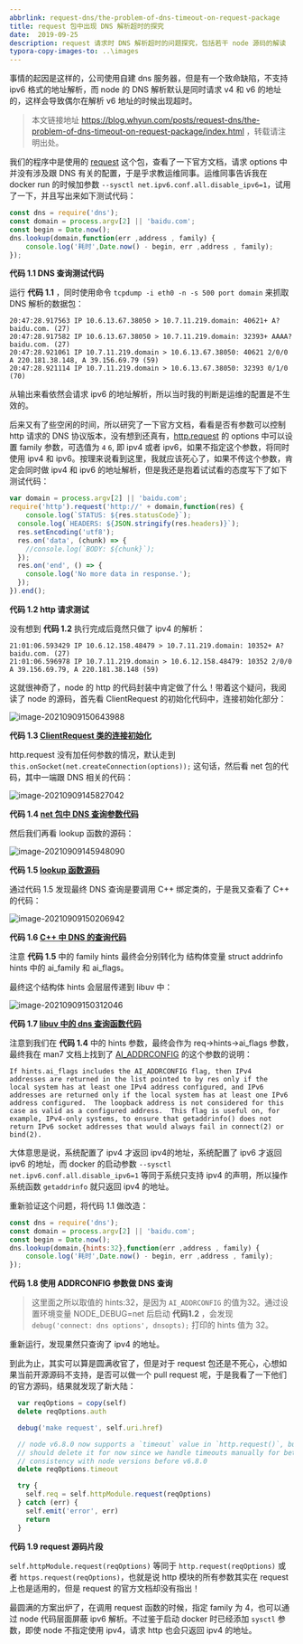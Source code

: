 ```yaml
---
abbrlink: request-dns/the-problem-of-dns-timeout-on-request-package
title: request 包中出现 DNS 解析超时的探究
date:  2019-09-25
description: request 请求时 DNS 解析超时的问题探究，包括若干 node 源码的解读
typora-copy-images-to: ..\images
---
```



事情的起因是这样的，公司使用自建 dns 服务器，但是有一个致命缺陷，不支持 ipv6 格式的地址解析，而 node 的 DNS 解析默认是同时请求 v4 和 v6 的地址的，这样会导致偶尔在解析  v6 地址的时候出现超时。

> 本文链接地址 https://blog.whyun.com/posts/request-dns/the-problem-of-dns-timeout-on-request-package/index.html ，转载请注明出处。

我们的程序中是使用的 [request](https://github.com/request/request) 这个包，查看了一下官方文档，请求 options 中并没有涉及跟 DNS 有关的配置，于是乎求教运维同事。运维同事告诉我在 docker run 的时候加参数 `--sysctl net.ipv6.conf.all.disable_ipv6=1`，试用了一下，并且写出来如下测试代码：

```javascript
const dns = require('dns');
const domain = process.argv[2] || 'baidu.com';
const begin = Date.now();
dns.lookup(domain,function(err ,address , family) {
    console.log('耗时',Date.now() - begin, err ,address , family);
});
```

**代码 1.1 DNS 查询测试代码**

运行 **代码 1.1** ，同时使用命令 `tcpdump -i eth0 -n -s 500 port domain` 来抓取 DNS 解析的数据包：

```
20:47:28.917563 IP 10.6.13.67.38050 > 10.7.11.219.domain: 40621+ A? baidu.com. (27)
20:47:28.917582 IP 10.6.13.67.38050 > 10.7.11.219.domain: 32393+ AAAA? baidu.com. (27)
20:47:28.921061 IP 10.7.11.219.domain > 10.6.13.67.38050: 40621 2/0/0 A 220.181.38.148, A 39.156.69.79 (59)
20:47:28.921114 IP 10.7.11.219.domain > 10.6.13.67.38050: 32393 0/1/0 (70)
```

从输出来看依然会请求 ipv6 的地址解析，所以当时我的判断是运维的配置是不生效的。

后来又有了些空闲的时间，所以研究了一下官方文档，看看是否有参数可以控制 http 请求的 DNS 协议版本，没有想到还真有，[http.request](https://nodejs.org/dist/latest-v10.x/docs/api/http.html#http_http_request_options_callback) 的 options 中可以设置 family 参数，可选值为 `4` `6`, 即 ipv4 或者 ipv6，如果不指定这个参数，将同时使用 ipv4 和 ipv6。按理来说看到这里，我就应该死心了，如果不传这个参数，肯定会同时做 ipv4 和 ipv6 的地址解析，但是我还是抱着试试看的态度写下了如下测试代码：

```javascript
var domain = process.argv[2] || 'baidu.com';
require('http').request('http://' + domain,function(res) {
    console.log(`STATUS: ${res.statusCode}`);
  console.log(`HEADERS: ${JSON.stringify(res.headers)}`);
  res.setEncoding('utf8');
  res.on('data', (chunk) => {
    //console.log(`BODY: ${chunk}`);
  });
  res.on('end', () => {
    console.log('No more data in response.');
  });
}).end();
```
**代码 1.2 http 请求测试**

没有想到 **代码 1.2** 执行完成后竟然只做了 ipv4 的解析：

```
21:01:06.593429 IP 10.6.12.158.48479 > 10.7.11.219.domain: 10352+ A? baidu.com. (27)
21:01:06.596978 IP 10.7.11.219.domain > 10.6.12.158.48479: 10352 2/0/0 A 39.156.69.79, A 220.181.38.148 (59)
```

这就很神奇了，node 的 http 的代码封装中肯定做了什么！带着这个疑问，我阅读了 node 的源码，首先看 ClientRequest 的初始化代码中，连接初始化部分：

![image-20210909150643988](/images/image-20210909150643988.png)

**代码 1.3 [ClientRequest 类的连接初始化](https://sourcegraph.com/github.com/nodejs/node/-/blob/lib/_http_client.js#L274)**

http.request 没有加任何参数的情况，默认走到 `this.onSocket(net.createConnection(options));` 这句话，然后看 net 包的代码，其中一端跟 DNS 相关的代码：

![image-20210909145827042](/images/image-20210909145827042.png)

**代码 1.4 [net 包中 DNS 查询参数代码](https://sourcegraph.com/github.com/nodejs/node/-/blob/lib/net.js#L1010)**

然后我们再看 lookup 函数的源码：

![image-20210909145948090](/images/image-20210909145948090.png)


**代码 1.5 [lookup 函数源码](https://sourcegraph.com/github.com/nodejs/node/-/blob/lib/dns.js#L88)**

通过代码 1.5 发现最终 DNS 查询是要调用 C++ 绑定类的，于是我又查看了 C++ 的代码：

![image-20210909150206942](/images/image-20210909150206942.png)

**代码 1.6 [C++ 中 DNS 的查询代码](https://sourcegraph.com/github.com/nodejs/node/-/blob/src/cares_wrap.cc#L1940)**

注意 **代码 1.5** 中的 family hints 最终会分别转化为 结构体变量 struct addrinfo hints 中的 ai_family 和 ai_flags。

最终这个结构体 hints 会层层传递到 libuv 中：

![image-20210909150312046](/images/image-20210909150312046.png)


**代码 1.7 [libuv 中的 dns 查询函数代码](https://sourcegraph.com/github.com/nodejs/node@c5f5f84a33967862036c7d87f4bbde6a59d3820a/-/blob/deps/uv/src/unix/getaddrinfo.c#L101)**

注意到我们在 **代码 1.4** 中的 hints 参数，最终会作为 req->hints->ai_flags 参数，最终我在 man7 文档上找到了 [AI_ADDRCONFIG](http://man7.org/linux/man-pages/man3/getaddrinfo.3.html)  的这个参数的说明：

```
If hints.ai_flags includes the AI_ADDRCONFIG flag, then IPv4
addresses are returned in the list pointed to by res only if the
local system has at least one IPv4 address configured, and IPv6
addresses are returned only if the local system has at least one IPv6
address configured.  The loopback address is not considered for this
case as valid as a configured address.  This flag is useful on, for
example, IPv4-only systems, to ensure that getaddrinfo() does not
return IPv6 socket addresses that would always fail in connect(2) or
bind(2).
```

大体意思是说，系统配置了 ipv4 才返回 ipv4的地址，系统配置了 ipv6 才返回 ipv6 的地址，而 docker 的启动参数 `--sysctl net.ipv6.conf.all.disable_ipv6=1` 等同于系统只支持 ipv4 的声明，所以操作系统函数 `getaddrinfo` 就只返回 ipv4 的地址。

重新验证这个问题，将代码 1.1 做改造：

```javascript
const dns = require('dns');
const domain = process.argv[2] || 'baidu.com';
const begin = Date.now();
dns.lookup(domain,{hints:32},function(err ,address , family) {
    console.log('耗时',Date.now() - begin, err ,address , family);
});
```

**代码 1.8 使用 ADDRCONFIG 参数做 DNS 查询**

> 这里面之所以取值的 hints:32，是因为 `AI_ADDRCONFIG` 的值为32。通过设置环境变量 NODE_DEBUG=net 后启动 **代码1.2** ，会发现 `debug('connect: dns options', dnsopts);` 打印的 hints 值为 32。

重新运行，发现果然只查询了 ipv4 的地址。

到此为止，其实可以算是圆满收官了，但是对于 request 包还是不死心，心想如果当前开源源码不支持，是否可以做一个 pull request  呢，于是我看了一下他们的官方源码，结果就发现了新大陆：

```javascript
  var reqOptions = copy(self)
  delete reqOptions.auth

  debug('make request', self.uri.href)

  // node v6.8.0 now supports a `timeout` value in `http.request()`, but we
  // should delete it for now since we handle timeouts manually for better
  // consistency with node versions before v6.8.0
  delete reqOptions.timeout

  try {
    self.req = self.httpModule.request(reqOptions)
  } catch (err) {
    self.emit('error', err)
    return
  }

```

**代码 1.9 request 源码片段**

`self.httpModule.request(reqOptions)` 等同于 `http.request(reqOptions)` 或者 `https.request(reqOptions)`，也就是说 http 模块的所有参数其实在 request 上也是适用的，但是 request 的官方文档却没有指出！

最圆满的方案出炉了，在调用 request 函数的时候，指定 family 为 4，也可以通过 node 代码层面屏蔽 ipv6 解析。不过鉴于启动 docker 时已经添加 `sysctl` 参数，即使 node 不指定使用  ipv4，请求 http 也会只返回 ipv4 的地址。